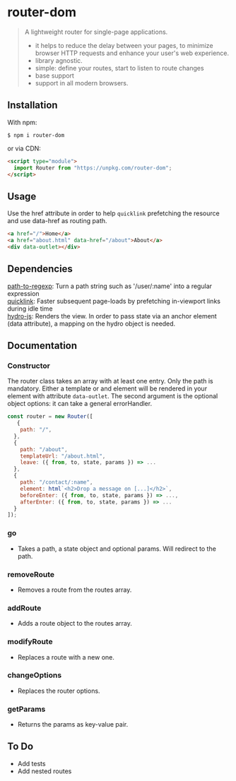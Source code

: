 # router-dom

> A lightweight router for single-page applications.
>
> - it helps to reduce the delay between your pages, to minimize browser HTTP requests and enhance your user's web experience.
> - library agnostic.
> - simple: define your routes, start to listen to route changes
> - base support
> - support in all modern browsers.

## Installation

With npm:

```properties
$ npm i router-dom
```

or via CDN:

```html
<script type="module">
  import Router from "https://unpkg.com/router-dom";
</script>
```

## Usage

Use the href attribute in order to help `quicklink` prefetching the resource and use data-href as routing path.

```html
<a href="/">Home</a>
<a href="about.html" data-href="/about">About</a>
<div data-outlet></div>
```

## Dependencies

[path-to-regexp](https://github.com/pillarjs/path-to-regexp): Turn a path string such as '/user/:name' into a regular expression<br>
[quicklink](https://github.com/GoogleChromeLabs/quicklink): Faster subsequent page-loads by prefetching in-viewport links during idle time <br>
[hydro-js](https://github.com/Krutsch/hydro-js): Renders the view. In order to pass state via an anchor element (data attribute), a mapping on the hydro object is needed.<br>

## Documentation

### Constructor

The router class takes an array with at least one entry. Only the path is mandatory. Either a template or and element will be rendered in your element with attribute `data-outlet`. The second argument is the optional object options: it can take a general errorHandler.

```js
const router = new Router([
   {
    path: "/",
  },
  {
    path: "/about",
    templateUrl: "/about.html",
    leave: ({ from, to, state, params }) => ...
  },
  {
    path: "/contact/:name",
    element: html`<h2>Drop a message on [...]</h2>`,
    beforeEnter: ({ from, to, state, params }) => ...,
    afterEnter: ({ from, to, state, params }) => ...
  }
]);
```

### go

- Takes a path, a state object and optional params. Will redirect to the path.

### removeRoute

- Removes a route from the routes array.

### addRoute

- Adds a route object to the routes array.

### modifyRoute

- Replaces a route with a new one.

### changeOptions

- Replaces the router options.

### getParams

- Returns the params as key-value pair.

## To Do

- Add tests
- Add nested routes
